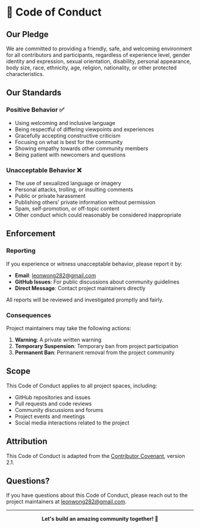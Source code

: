 # 🤝 Code of Conduct

## Our Pledge

We are committed to providing a friendly, safe, and welcoming environment for all contributors and participants, regardless of experience level, gender identity and expression, sexual orientation, disability, personal appearance, body size, race, ethnicity, age, religion, nationality, or other protected characteristics.

## Our Standards

### Positive Behavior ✅

- Using welcoming and inclusive language
- Being respectful of differing viewpoints and experiences
- Gracefully accepting constructive criticism
- Focusing on what is best for the community
- Showing empathy towards other community members
- Being patient with newcomers and questions

### Unacceptable Behavior ❌

- The use of sexualized language or imagery
- Personal attacks, trolling, or insulting comments
- Public or private harassment
- Publishing others' private information without permission
- Spam, self-promotion, or off-topic content
- Other conduct which could reasonably be considered inappropriate

## Enforcement

### Reporting

If you experience or witness unacceptable behavior, please report it by:

- **Email**: [leonwong282@gmail.com](mailto:leonwong282@gmail.com)
- **GitHub Issues**: For public discussions about community guidelines
- **Direct Message**: Contact project maintainers directly

All reports will be reviewed and investigated promptly and fairly.

### Consequences

Project maintainers may take the following actions:

1. **Warning**: A private written warning
2. **Temporary Suspension**: Temporary ban from project participation
3. **Permanent Ban**: Permanent removal from the project community

## Scope

This Code of Conduct applies to all project spaces, including:

- GitHub repositories and issues
- Pull requests and code reviews
- Community discussions and forums
- Project events and meetings
- Social media interactions related to the project

## Attribution

This Code of Conduct is adapted from the [Contributor Covenant](https://www.contributor-covenant.org/), version 2.1.

## Questions?

If you have questions about this Code of Conduct, please reach out to the project maintainers at [leonwong282@gmail.com](mailto:leonwong282@gmail.com).

---

<div align="center">

**Let's build an amazing community together! 🚀**

</div>

